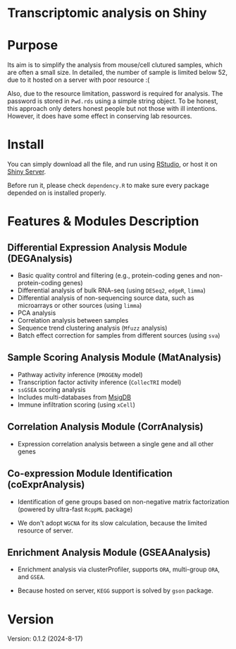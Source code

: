 # Transcriptomic analysis on Shiny

# Purpose

Its aim is to simplify the analysis from mouse/cell clutured samples, which are often a small size. In detailed, the number of sample is limited below 52, due to it hosted on a server with poor resource :(

Also, due to the resource limitation, password is required for analysis. The password is stored in `Pwd.rds` using a simple string object. To be honest, this approach only deters honest people but not those with ill intentions. However, it does have some effect in conserving lab resources.

# Install

You can simply download all the file, and run using [RStudio](https://posit.co/products/open-source/rstudio/), or host it on [Shiny Server](https://posit.co/products/open-source/shinyserver/).

Before run it, please check `dependency.R` to make sure every package depended on is installed properly.

# Features & Modules Description

## Differential Expression Analysis Module (DEGAnalysis)

-   Basic quality control and filtering (e.g., protein-coding genes and non-protein-coding genes)
-   Differential analysis of bulk RNA-seq (using `DESeq2`, `edgeR`, `limma`)
-   Differential analysis of non-sequencing source data, such as microarrays or other sources (using `limma`)
-   PCA analysis
-   Correlation analysis between samples
-   Sequence trend clustering analysis (`Mfuzz` analysis)
-   Batch effect correction for samples from different sources (using `sva`)

## Sample Scoring Analysis Module (MatAnalysis)

-   Pathway activity inference (`PROGENy` model)
-   Transcription factor activity inference (`CollecTRI` model)
-   `ssGSEA` scoring analysis
-   Includes multi-databases from [MsigDB](https://www.gsea-msigdb.org/)
-   Immune infiltration scoring (using `xCell`)

## Correlation Analysis Module (CorrAnalysis)

-   Expression correlation analysis between a single gene and all other genes

## Co-expression Module Identification (coExprAnalysis)

-   Identification of gene groups based on non-negative matrix factorization (powered by ultra-fast `RcppML` package)

-   We don't adopt `WGCNA` for its slow calculation, because the limited resource of server.

## Enrichment Analysis Module (GSEAAnalysis)

-   Enrichment analysis via clusterProfiler, supports `ORA`, multi-group `ORA`, and `GSEA`.

-   Because hosted on server, `KEGG` support is solved by `gson` package.

# Version

Version: 0.1.2 (2024-8-17)
